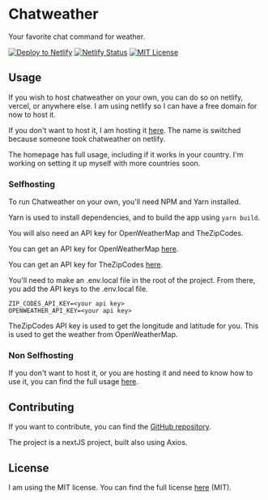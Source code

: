 # Chatweather

Your favorite chat command for weather.

[![Deploy to Netlify](https://www.netlify.com/img/deploy/button.svg)](https://app.netlify.com/start/deploy?repository=https://github.com/elijahcruz12/chatweather)
[![Netlify Status](https://api.netlify.com/api/v1/badges/48415417-97ac-4520-9752-6773f940b46a/deploy-status)](https://app.netlify.com/sites/weatherchat/deploys)
[![MIT License](https://img.shields.io/badge/License-MIT-yellow.svg)](
https://opensource.org/licenses/MIT)

## Usage

If you wish to host chatweather on your own, you can do so on netlify, vercel, or anywhere else.
 I am using netlify so I can have a free domain for now to host it.

If you don't want to host it, I am hosting it [here](https://weatherchat.netlify.app/). The name is switched because someone took chatweather on netlify.

The homepage has full usage, including if it works in your country. I'm working on setting it up myself with more countries soon.

### Selfhosting

To run Chatweather on your own, you'll need NPM and Yarn installed.

Yarn is used to install dependencies, and to build the app using `yarn build`.

You will also need an API key for OpenWeatherMap and TheZipCodes.

You can get an API key for OpenWeatherMap [here](https://openweathermap.org/api).

You can get an API key for TheZipCodes [here](https://thezipcodes.com/api/register).

You'll need to make an .env.local file in the root of the project. From there, you add the API keys to the .env.local file.

    ZIP_CODES_API_KEY=<your api key>
    OPENWEATHER_API_KEY=<your api key>

TheZipCodes API key is used to get the longitude and latitude for you. This is used to get the weather from OpenWeatherMap.

### Non Selfhosting

If you don't want to host it, or you are hosting it and need to know how to use it, you can find the full usage [here](https://weatherchat.netlify.app/).

## Contributing

If you want to contribute, you can find the [GitHub repository](https://github.com/elijahcruz12/chatweather).

The project is a nextJS project, built also using Axios.

## License

I am using the MIT license. You can find the full license [here]() (MIT).
